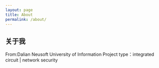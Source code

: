 ```yaml
---
layout: page
title: About
permalink: /about/
---
```


## 关于我

From:Dalian Neusoft University of Information
Project type：integrated circuit | network security

